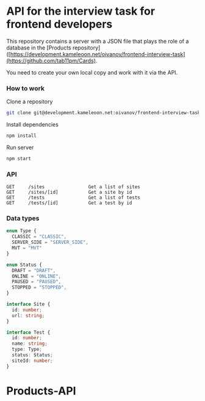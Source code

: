 # API for the interview task for frontend developers

This repository contains a server with a JSON file that plays the role of a database in the [Products repository]([https://development.kameleoon.net/oivanov/frontend-interview-task](https://github.com/tab11pm/Cards).

You need to create your own local copy and work with it via the API.

### How to work

Clone a repository
```bash
git clone git@development.kameleoon.net:oivanov/frontend-interview-task-api.git
```

Install dependencies
```bash
npm install
```

Run server
```bash
npm start
```

### API

```
GET     /sites                Get a list of sites
GET     /sites/[id]           Get a site by id
GET     /tests                Get a list of tests
GET     /tests/[id]           Get a test by id
```

### Data types

```typescript
enum Type {
  CLASSIC = "CLASSIC",
  SERVER_SIDE = "SERVER_SIDE",
  MVT = "MVT"
}

enum Status {
  DRAFT = "DRAFT",
  ONLINE = "ONLINE",
  PAUSED = "PAUSED",
  STOPPED = "STOPPED",
}

interface Site {
  id: number;
  url: string;
}

interface Test {
  id: number;
  name: string;
  type: Type;
  status: Status;
  siteId: number;
}
```
# Products-API
